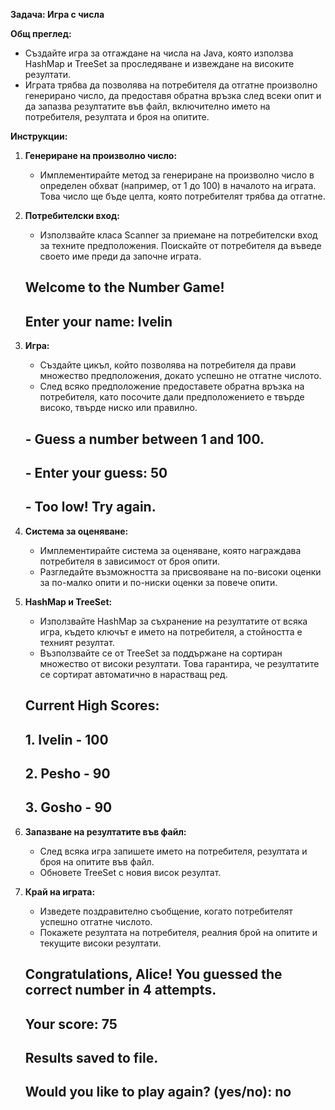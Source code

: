 

**Задача: Игра с числа**

**Общ преглед:**
- Създайте игра за отгаждане на числа на Java, която използва HashMap и TreeSet за проследяване и извеждане на високите резултати. 
- Играта трябва да позволява на потребителя да отгатне произволно генерирано число, да предоставя обратна връзка след всеки опит и да запазва резултатите във   файл, включително името на потребителя, резултата и броя на опитите.

**Инструкции:**

1. **Генериране на произволно число:**
    - Имплементирайте метод за генериране на произволно число в определен обхват (например, от 1 до 100) в началото на играта. Това число ще бъде целта, която потребителят трябва да отгатне.

2. **Потребителски вход:**
    - Използвайте класа Scanner за приемане на потребителски вход за техните предположения. Поискайте от потребителя да въведе своето име преди да започне играта.

    ## Welcome to the Number Game!
    ## Enter your name: Ivelin

3. **Игрa:**
    - Създайте цикъл, който позволява на потребителя да прави множество предположения, докато успешно не отгатне числото.
    - След всяко предположение предоставете обратна връзка на потребителя, като посочите дали предположението е твърде високо, твърде ниско или правилно.

   ## - Guess a number between 1 and 100.
   ##    - Enter your guess: 50
   ##    - Too low! Try again.

4. **Система за оценяване:**
    - Имплементирайте система за оценяване, която награждава потребителя в зависимост от броя опити.
    - Разгледайте възможността за присвояване на по-високи оценки за по-малко опити и по-ниски оценки за повече опити.

5. **HashMap и TreeSet:**
    - Използвайте HashMap за съхранение на резултатите от всяка игра, където ключът е името на потребителя, а стойността е техният резултат.
    - Възползвайте се от TreeSet за поддържане на сортиран множество от високи резултати. Това гарантира, че резултатите се сортират автоматично в нарастващ ред.

    ## Current High Scores:
    ## 1. Ivelin - 100
    ## 2. Pesho - 90
    ## 3. Gosho - 90

6. **Запазване на резултатите във файл:**
    - След всяка игра запишете името на потребителя, резултата и броя на опитите във файл.
    - Обновете TreeSet с новия висок резултат.

7. **Край на играта:**
    - Изведете поздравително съобщение, когато потребителят успешно отгатне числото.
    - Покажете резултата на потребителя, реалния брой на опитите и текущите високи резултати.

    ## Congratulations, Alice! You guessed the correct number in 4 attempts.
    ## Your score: 75
    ## Results saved to file.
    ## Would you like to play again? (yes/no): no
